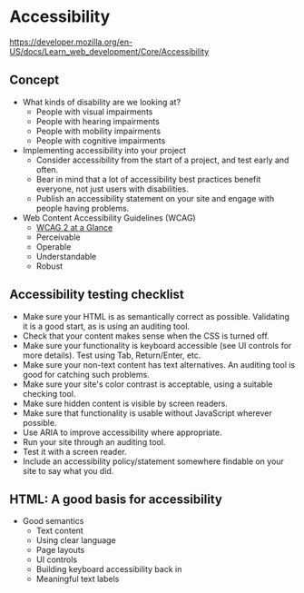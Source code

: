 # Accessibility

https://developer.mozilla.org/en-US/docs/Learn_web_development/Core/Accessibility

## Concept

- What kinds of disability are we looking at?
  - People with visual impairments
  - People with hearing impairments
  - People with mobility impairments
  - People with cognitive impairments
- Implementing accessibility into your project
  - Consider accessibility from the start of a project, and test early and often.
  - Bear in mind that a lot of accessibility best practices benefit everyone, not just users with disabilities.
  - Publish an accessibility statement on your site and engage with people having problems.
- Web Content Accessibility Guidelines (WCAG)
  - [WCAG 2 at a Glance](https://www.w3.org/WAI/standards-guidelines/wcag/glance/)
  - Perceivable
  - Operable
  - Understandable
  - Robust

## Accessibility testing checklist

- Make sure your HTML is as semantically correct as possible. Validating it is a good start, as is using an auditing tool.
- Check that your content makes sense when the CSS is turned off.
- Make sure your functionality is keyboard accessible (see UI controls for more details). Test using Tab, Return/Enter, etc.
- Make sure your non-text content has text alternatives. An auditing tool is good for catching such problems.
- Make sure your site's color contrast is acceptable, using a suitable checking tool.
- Make sure hidden content is visible by screen readers.
- Make sure that functionality is usable without JavaScript wherever possible.
- Use ARIA to improve accessibility where appropriate.
- Run your site through an auditing tool.
- Test it with a screen reader.
- Include an accessibility policy/statement somewhere findable on your site to say what you did.

## HTML: A good basis for accessibility

- Good semantics
  - Text content
  - Using clear language
  - Page layouts
  - UI controls
  - Building keyboard accessibility back in
  - Meaningful text labels
